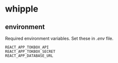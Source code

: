# whipple

## environment
Required environment variables. Set these in *.env* file.
```
REACT_APP_TOKBOX_API
REACT_APP_TOKBOX_SECRET
REACT_APP_DATABASE_URL
```

